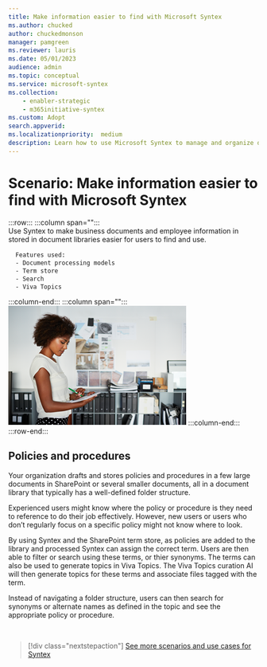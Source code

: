 ```yaml
---
title: Make information easier to find with Microsoft Syntex
ms.author: chucked
author: chuckedmonson
manager: pamgreen
ms.reviewer: lauris
ms.date: 05/01/2023
audience: admin
ms.topic: conceptual
ms.service: microsoft-syntex
ms.collection: 
    - enabler-strategic
    - m365initiative-syntex
ms.custom: Adopt
search.appverid: 
ms.localizationpriority:  medium
description: Learn how to use Microsoft Syntex to manage and organize document libraries.
---
```


# Scenario: Make information easier to find with Microsoft Syntex

:::row:::
   :::column span="":::      
      Use Syntex to make business documents and employee information in stored in document libraries easier for users to find and use.

      Features used:
      - Document processing models 
      - Term store
      - Search
      - Viva Topics
   :::column-end:::
   :::column span="":::
      ![Image of a generic business person in an office setting.](../media/content-understanding/uc-unstructured-repos.png)
   :::column-end:::
:::row-end:::

## Policies and procedures

Your organization drafts and stores policies and procedures in a few large documents in SharePoint or several smaller documents, all in a document library that typically has a well-defined folder structure.

Experienced users might know where the policy or procedure is they need to reference to do their job effectively. However, new users or users who don’t regularly focus on a specific policy might not know where to look.

By using Syntex and the SharePoint term store, as policies are added to the library and processed Syntex can assign the correct term. Users are then able to filter or search using these terms, or thier synonyms. The terms can also be used to generate topics in Viva Topics. The Viva Topics curation AI will then generate topics for these terms and associate files tagged with the term.

Instead of navigating a folder structure, users can then search for synonyms or alternate names as defined in the topic and see the appropriate policy or procedure.

<br>

> [!div class="nextstepaction"]
> [See more scenarios and use cases for Syntex](adoption-scenarios.md)
